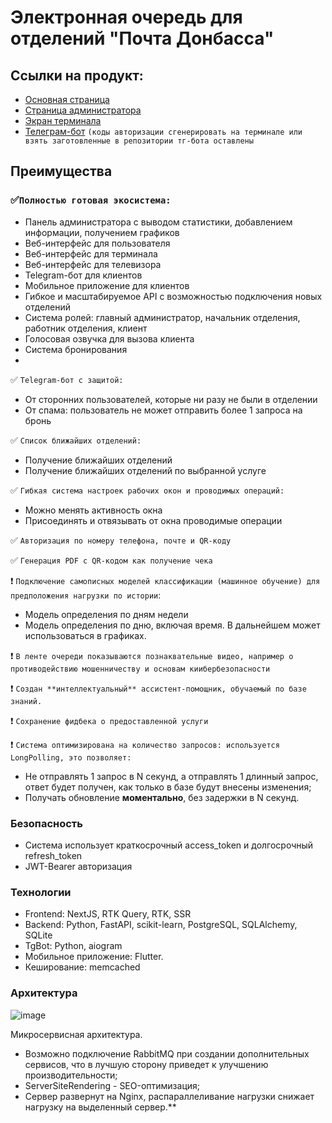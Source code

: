 # Электронная очередь для отделений "Почта Донбасса"

## Ссылки на продукт:
- [Основная страница](https://frontend.enotgpt.ru/)
- [Страница администратора](https://frontend.enotgpt.ru/dashboard)
- [Экран терминала](https://frontend.enotgpt.ru/terminal_talon)
- [Телеграм-бот](https://t.me/post_donbass_bookings_bot) `(коды авторизации сгенерировать на терминале или взять заготовленные в репозитории тг-бота оставлены`

## Преимущества
### ✅`Полностью готовая экосистема:`
- Панель администратора с выводом статистики, добавлением информации, получением графиков
- Веб-интерфейс для пользователя
- Веб-интерфейс для терминала
- Веб-интерфейс для телевизора
- Telegram-бот для клиентов
- Мобильное приложение для клиентов
- Гибкое и масштабируемое API с возможностью подключения новых отделений
- Система ролей: главный администратор, начальник отделения, работник отделения, клиент
- Голосовая озвучка для вызова клиента
- Система бронирования
- 
✅ `Telegram-бот с защитой:`
- От сторонних пользователей, которые ни разу не были в отделении
- От спама: пользователь не может отправить более 1 запроса на бронь

✅ `Список ближайших отделений:`
- Получение ближайших отделений
- Получение ближайших отделений по выбранной услуге

✅ `Гибкая система настроек рабочих окон и проводимых операций:`
- Можно менять активность окна
- Присоединять и отвязывать от окна проводимые операции

✅ `Авторизация по номеру телефона, почте и QR-коду`

✅ `Генерация PDF с QR-кодом как получение чека`

❗️ `Подключение самописных моделей классификации (машинное обучение) для предположения нагрузки по истории`:
- Модель определения по дням недели
- Модель определения по дню, включая время. В дальнейшем может использоваться в графиках.

❗️ `В ленте очереди показываются познаквательные видео, например о противодействию мошенничеству и основам киибербезопасности`

❗️ `Создан **интеллектуальный** ассистент-помощник, обучаемый по базе знаний.`

❗️ `Сохранение фидбека о предоставленной услуги`


❗️  `Система оптимизирована на количество запросов: используется LongPolling, это позволяет: `
- Не отправлять 1 запрос в N секунд, а отправлять 1 длинный запрос, ответ будет получен, как только в базе будут внесены изменения;
- Получать обновление **моментально**, без задержки в N секунд.

### Безопасность
- Система использует краткосрочный access_token и долгосрочный refresh_token
- JWT-Bearer авторизация

### Технологии
- Frontend: NextJS, RTK Query, RTK, SSR
- Backend: Python, FastAPI, scikit-learn, PostgreSQL, SQLAlchemy, SQLite
- TgBot: Python, aiogram
- Мобильное приложение: Flutter. 
- Кеширование: memcached 

### Архитектура
![image](https://github.com/user-attachments/assets/de2633c8-b94b-4c18-b802-cc02f845209d)

Микросервисная архитектура. 

- Возможно подключение RabbitMQ при создании дополнительных сервисов, что в лучшую сторону приведет к улучшению производительности;
- ServerSiteRendering - SEO-оптимизация;
- Сервер развернут на Nginx, распараллеливание нагрузки снижает нагрузку на выделенный сервер.**

